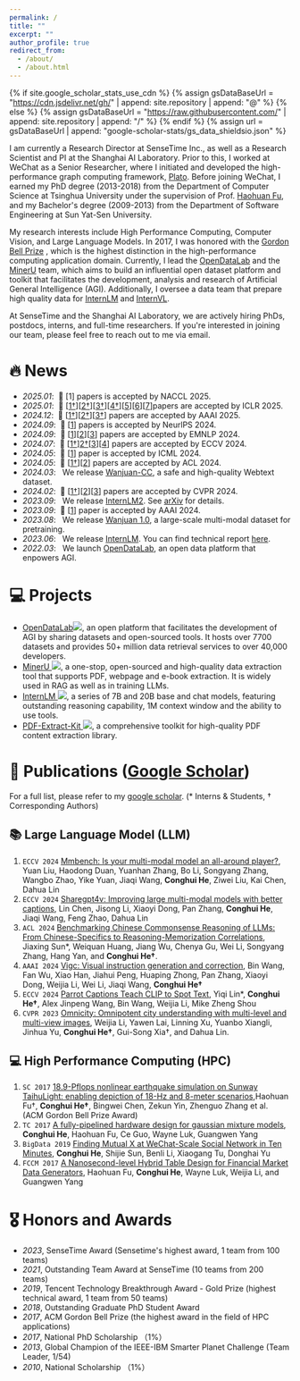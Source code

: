 ```yaml
---
permalink: /
title: ""
excerpt: ""
author_profile: true
redirect_from: 
  - /about/
  - /about.html
---
```


{% if site.google_scholar_stats_use_cdn %}
{% assign gsDataBaseUrl = "https://cdn.jsdelivr.net/gh/" | append: site.repository | append: "@" %}
{% else %}
{% assign gsDataBaseUrl = "https://raw.githubusercontent.com/" | append: site.repository | append: "/" %}
{% endif %}
{% assign url = gsDataBaseUrl | append: "google-scholar-stats/gs_data_shieldsio.json" %}

<span class='anchor' id='about-me'></span>

I am currently a Research Director at SenseTime Inc., as well as a Research Scientist and PI at the Shanghai AI Laboratory. Prior to this, I worked at WeChat as a Senior Researcher, where I initiated and developed the high-performance graph computing framework, [Plato](https://github.com/Tencent/plato). Before joining WeChat, I earned my PhD degree (2013-2018) from the Department of Computer Science at Tsinghua University under the supervision of Prof. [Haohuan Fu](http://47.94.243.94/mediawiki/index.php/Haohuan_Fu), and my Bachelor's degree (2009-2013) from the Department of Software Engineering at Sun Yat-Sen University.

My research interests include High Performance Computing, Computer Vision, and Large Language Models. In 2017, I was honored with the [Gordon Bell Prize](https://awards.acm.org/bell) , which is the highest distinction in the high-performance computing application domain. Currently, I lead the [OpenDataLab](https://opendatalab.com/) and the [MinerU](https://github.com/opendatalab/MinerU) team, which aims to build an influential open dataset platform and toolkit that facilitates the development, analysis and research of Artificial General Intelligence (AGI). Additionally, I oversee a data team that prepare high quality data for [InternLM](https://github.com/InternLM) and [InternVL](https://github.com/OpenGVLab/InternVL).

At SenseTime and the Shanghai AI Laboratory, we are actively hiring PhDs, postdocs, interns, and full-time researchers. If you're interested in joining our team, please feel free to reach out to me via email.

# 🔥 News
- *2025.01*: &nbsp;🎉 [1] papers is accepted by NACCL 2025.
- *2025.01*: &nbsp;🎉 [[1†](https://arxiv.org/abs/2410.09732)][[2†](https://arxiv.org/abs/2406.08418)][[3†](https://arxiv.org/abs/2409.16986)][[4†](https://openreview.net/pdf?id=C25SgeXWjE)][[5](https://arxiv.org/abs/2310.05375)][[6](https://arxiv.org/abs/2412.11863)][[7](https://arxiv.org/abs/2410.17637)]papers are accepted by ICLR 2025.
- *2024.12*: &nbsp;🎉 [[1†](https://arxiv.org/abs/2408.17267)][[2†](https://arxiv.org/abs/2410.06913)][[3†](https://arxiv.org/abs/2403.20213)] papers are accepted by AAAI 2025.
- *2024.09*: &nbsp;🎉 [[1](https://arxiv.org/pdf/2404.06512)] papers is accepted by NeurlPS 2024.
- *2024.09*: &nbsp;🎉 [[1](https://arxiv.org/pdf/2406.16554)][[2](https://arxiv.org/pdf/2402.13583)][[3](https://arxiv.org/pdf/2403.02127)] papers are accepted by EMNLP 2024.
- *2024.07*: &nbsp;🎉 [[1†](https://arxiv.org/abs/2312.14232)][2†](https://arxiv.org/pdf/2408.05475)[[3](https://arxiv.org/abs/2311.12793)][[4](https://arxiv.org/abs/2307.06281)] papers are accepted by ECCV 2024.
- *2024.05*: &nbsp;🎉 [[1](https://arxiv.org/abs/2402.05935)] paper is accepted by ICML 2024.
- *2024.05*: &nbsp;🎉 [[1†](https://arxiv.org/abs/2403.14112)][[2](https://arxiv.org/abs/2403.07920)] papers are accepted by ACL 2024.
- *2024.03*: &nbsp; We release [Wanjuan-CC](https://opendatalab.com/OpenDataLab/WanJuanCC), a safe and high-quality Webtext dataset.
- *2024.02*: &nbsp;🎉 [[1†](https://arxiv.org/abs/2404.04823)][[2](https://arxiv.org/abs/2404.02638)][[3](https://arxiv.org/abs/2311.17911)] papers are accepted by CVPR 2024.
- *2023.09*: &nbsp; We release [InternLM2](https://github.com/InternLM/InternLM). See [arXiv](https://arxiv.org/abs/2403.17297) for details.
- *2023.09*: &nbsp;🎉 [[1](https://arxiv.org/abs/2308.12714)] paper is accepted by AAAI 2024.
- *2023.08*: &nbsp; We release [Wanjuan 1.0](https://opendatalab.com/OpenDataLab/WanJuan1_dot_0), a large-scale multi-modal dataset for pretraining.
- *2023.06*: &nbsp; We release [InternLM](https://github.com/InternLM/InternLM). You can find technical report [here](https://github.com/InternLM/InternLM-techreport/blob/main/InternLM.pdf).
- *2022.03*: &nbsp; We launch [OpenDataLab](https://opendatalab.com/), an open data platform that enpowers AGI.

# 💻 Projects
- [OpenDataLab](https://opendatalab.com/)[![](https://img.shields.io/github/stars/opendatalab?style=social)](https://github.com/opendatalab), an open platform that facilitates the development of AGI by sharing datasets and open-sourced tools. It hosts over 7700 datasets and provides 50+ million data retrieval services to over 40,000 developers.
- [MinerU ![](https://img.shields.io/github/stars/opendatalab/MinerU?style=social)](https://github.com/opendatalab/MinerU), a one-stop, open-sourced and high-quality data extraction tool that supports PDF, webpage and e-book extraction. It is widely used in RAG as well as in training LLMs. 
- [InternLM ![](https://img.shields.io/github/stars/InternLM/InternLM?style=social)](https://github.com/InternLM/InternLM), a series of 7B and 20B base and chat models, featuring outstanding reasoning capability, 1M context window and the ability to use tools.  
- [PDF-Extract-Kit ![](https://img.shields.io/github/stars/opendatalab/PDF-Extract-Kit?style=social)](https://github.com/opendatalab/PDF-Extract-Kit), a comprehensive toolkit for high-quality PDF content extraction library.

# 📝 Publications ([Google Scholar](https://scholar.google.com/citations?user=PopTv7kAAAAJ))
For a full list, please refer to my [google scholar](https://scholar.google.com/citations?user=PopTv7kAAAAJ). (* Interns & Students, † Corresponding Authors) 

## 📚 Large Language Model (LLM)
1. `ECCV 2024` [Mmbench: Is your multi-modal model an all-around player?](https://arxiv.org/pdf/2307.06281), Yuan Liu, Haodong Duan, Yuanhan Zhang, Bo Li, Songyang Zhang, Wangbo Zhao, Yike Yuan, Jiaqi Wang, **Conghui He**, Ziwei Liu, Kai Chen, Dahua Lin
2. `ECCV 2024` [Sharegpt4v: Improving large multi-modal models with better captions](https://arxiv.org/pdf/2311.12793), Lin Chen, Jisong Li, Xiaoyi Dong, Pan Zhang, **Conghui He**, Jiaqi Wang, Feng Zhao, Dahua Lin
3. `ACL 2024` [Benchmarking Chinese Commonsense Reasoning of LLMs: From Chinese-Specifics to Reasoning-Memorization Correlations](https://arxiv.org/abs/2403.14112), Jiaxing Sun*, Weiquan Huang, Jiang Wu, Chenya Gu, Wei Li, Songyang Zhang, Hang Yan, and **Conghui He†**.
4. `AAAI 2024` [Vigc: Visual instruction generation and correction](https://arxiv.org/abs/2308.12714), Bin Wang, Fan Wu, Xiao Han, Jiahui Peng, Huaping Zhong, Pan Zhang, Xiaoyi Dong, Weijia Li, Wei Li, Jiaqi Wang, **Conghui He†**
5. `ECCV 2024` [Parrot Captions Teach CLIP to Spot Text](https://arxiv.org/abs/2312.14232), Yiqi Lin*, **Conghui He†**, Alex Jinpeng Wang, Bin Wang, Weijia Li, Mike Zheng Shou
6. `CVPR 2023` [Omnicity: Omnipotent city understanding with multi-level and multi-view images](https://arxiv.org/abs/2208.00928), Weijia Li, Yawen Lai, Linning Xu, Yuanbo Xiangli, Jinhua Yu, **Conghui He†**, Gui-Song Xia†, and Dahua Lin. 

## 💻 High Performance Computing (HPC)
1. `SC 2017` [18.9-Pflops nonlinear earthquake simulation on Sunway TaihuLight: enabling depiction of 18-Hz and 8-meter scenarios](https://ieeexplore.ieee.org/document/9926274),Haohuan Fu†, **Conghui He†**, Bingwei Chen, Zekun Yin, Zhenguo Zhang et al. (ACM Gordon Bell Prize Award)
2. `TC 2017` [A fully-pipelined hardware design for gaussian mixture models](https://ieeexplore.ieee.org/document/7938761/), **Conghui He**, Haohuan Fu, Ce Guo, Wayne Luk, Guangwen Yang
3. `BigData 2019` [Finding Mutual X at WeChat-Scale Social Network in Ten Minutes](https://ieeexplore.ieee.org/document/9005513), **Conghui He**, Shijie Sun, Benli Li, Xiaogang Tu, Donghai Yu
4. `FCCM 2017` [A Nanosecond-level Hybrid Table Design for Financial Market Data Generators](), Haohuan Fu, **Conghui He**, Wayne Luk, Weijia Li, and Guangwen Yang

# 🎖 Honors and Awards
- *2023*, SenseTime Award (Sensetime's highest award, 1 team from 100 teams)
- *2021*, Outstanding Team Award at SenseTime (10 teams from 200 teams)
- *2019*, Tencent Technology Breakthrough Award - Gold Prize (highest technical award, 1 team from 50 teams)
- *2018*, Outstanding Graduate PhD Student Award
- *2017*, ACM Gordon Bell Prize (the highest award in the field of HPC applications)
- *2017*, National PhD Scholarship （1%）
- *2013*, Global Champion of the IEEE-IBM Smarter Planet Challenge (Team Leader, 1/54)
- *2010*, National Scholarship （1%）